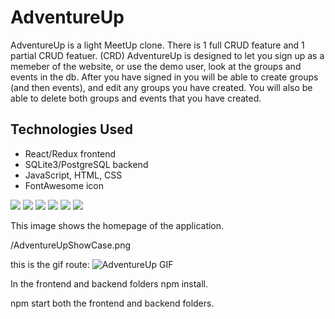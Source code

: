 # AdventureUp
<!-- Intro -->
AdventureUp is a light MeetUp clone. There is 1 full CRUD feature and 1 partial CRUD featuer. (CRD)
AdventureUp is designed to let you sign up as a memeber of the website, or use the demo user, look at the groups and events in the db.
After you have signed in you will be able to create groups (and then events), and edit any groups you have created. You will also be able to delete both groups and events that you have created.

<!-- Technologies -->
## Technologies Used
- React/Redux frontend
- SQLite3/PostgreSQL backend
- JavaScript, HTML, CSS
- FontAwesome icon

<img src="https://img.shields.io/badge/JavaScript-323330?style=for-the-badge&logo=javascript&logoColor=F7DF1E" />
<img src="https://img.shields.io/badge/HTML5-E34F26?style=for-the-badge&logo=html5&logoColor=white" />
<img src="https://img.shields.io/badge/CSS3-1572B6?style=for-the-badge&logo=css3&logoColor=white" />
<img src="https://img.shields.io/badge/React-20232A?style=for-the-badge&logo=react&logoColor=61DAFB" />
<img src="https://img.shields.io/badge/Redux-593D88?style=for-the-badge&logo=redux&logoColor=white" />
<img src="https://img.shields.io/badge/GitHub-100000?style=for-the-badge&logo=github&logoColor=white" />


<!-- Image for project -->
This image shows the homepage of the application.

/AdventureUpShowCase.png


this is the gif route:
![AdventureUp GIF](/home/mguidera/AppAcademy/mod4/project/projectFile/authenticate-me/adventureUpImage/chrome-capture-2023-5-7.gif)







<!-- instructions on how to launch application locally -->
In the frontend and backend folders npm install.

npm start both the frontend and backend folders.
